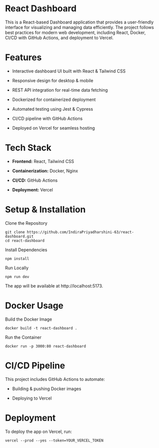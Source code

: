 # React Dashboard

This is a React-based Dashboard application that provides a user-friendly interface for visualizing and managing data efficiently. The project follows best practices for modern web development, including React, Docker, CI/CD with GitHub Actions, and deployment to Vercel.

# Features

- Interactive dashboard UI built with React & Tailwind CSS

- Responsive design for desktop & mobile

- REST API integration for real-time data fetching

- Dockerized for containerized deployment

- Automated testing using Jest & Cypress

- CI/CD pipeline with GitHub Actions

- Deployed on Vercel for seamless hosting

# Tech Stack

- **Frontend:** React, Tailwind CSS

- **Containerization:** Docker, Nginx

- **CI/CD:** GitHub Actions

- **Deployment:** Vercel

# Setup & Installation

Clone the Repository

```
git clone https://github.com/IndiraPriyadharshini-63/react-dashboard.git
cd react-dashboard
```

Install Dependencies

```
npm install
```

Run Locally

```
npm run dev
```

The app will be available at http://localhost:5173.

# Docker Usage

Build the Docker Image

```
docker build -t react-dashboard .
```

Run the Container

```
docker run -p 3000:80 react-dashboard
```

# CI/CD Pipeline

This project includes GitHub Actions to automate:

- Building & pushing Docker images

- Deploying to Vercel

# Deployment

To deploy the app on Vercel, run:

```
vercel --prod --yes --token=YOUR_VERCEL_TOKEN
```
